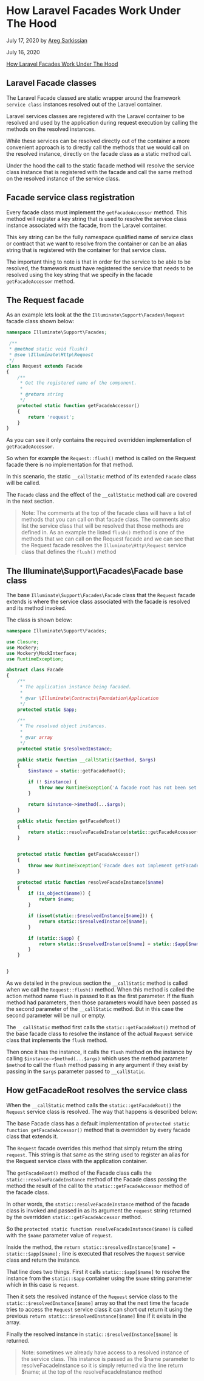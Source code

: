 # How Laravel Facades Work Under The Hood

July 17, 2020 by [Areg Sarkissian](https://aregsar.com/about)

July 16, 2020

[How Laravel Facades Work Under The Hood](https://aregsar.com/blog/2020/how-laravel-facades-work-under-the-hood)

## Laravel Facade classes

The Laravel Facade classed are static wrapper around the framework `service class` instances resolved out of the Laravel container.

Laravel services classes are registered with the Laravel container to be resolved and used by the application during request execution by calling the methods on the resolved instances.

While these services can be resolved directly out of the container a more convenient approach is to directly call the methods that we would call on the resolved instance, directly on the facade class as a static method call.

Under the hood the call to the static facade method will resolve the  service class instance that is registered with the facade and call the same method on the resolved instance of the service class.

## Facade service class registration

Every facade class must implement the `getFacadeAccessor` method. This method will register a key string that is used to resolve the service class instance associated with the facade, from the Laravel container.

This key string can be the fully namespace qualified name of service class or contract that we want to resolve from the container or can be an alias string that is registered with the container for that service class.

The important thing to note is that in order for the service to be able to be resolved, the framework must have registered the service that needs to be resolved using the key string that we specify in the facade `getFacadeAccessor` method.

## The Request facade

As an example lets look at the the `Illuminate\Support\Facades\Request` facade class shown below:

```php
namespace Illuminate\Support\Facades;

 /**
 * @method static void flush()
 * @see \Illuminate\Http\Request
 */
class Request extends Facade
{
    /**
     * Get the registered name of the component.
     *
     * @return string
     */
    protected static function getFacadeAccessor()
    {
        return 'request';
    }
}
```

As you can see it only contains the required overridden implementation of `getFacadeAccessor`.

So when for example the `Request::flush()` method is called on the Request facade there is no implementation for that method.

In this scenario, the static `__callStatic` method of its extended `Facade` class will be called.

The `Facade` class and the effect of the `__callStatic` method call are covered in the next section.

> Note: The comments at the top of the facade class will have a list of methods that you can call on that facade class. The comments also list the service class that will be resolved that those methods are defined in. As an example the listed `flush()` method is one of the methods that we can call on the Request facade and we can see that the Request facade resolves the `Illuminate\Http\Request` service class that defines the `flush()` method

## The Illuminate\Support\Facades\Facade base class

The base `Illuminate\Support\Facades\Facade` class that the `Request` facade extends is where the service class associated with the facade is resolved and its method invoked.

The class is shown below:

```php
namespace Illuminate\Support\Facades;

use Closure;
use Mockery;
use Mockery\MockInterface;
use RuntimeException;

abstract class Facade
{
    /**
     * The application instance being facaded.
     *
     * @var \Illuminate\Contracts\Foundation\Application
     */
    protected static $app;

    /**
     * The resolved object instances.
     *
     * @var array
     */
    protected static $resolvedInstance;

    public static function __callStatic($method, $args)
    {
        $instance = static::getFacadeRoot();

        if (! $instance) {
            throw new RuntimeException('A facade root has not been set.');
        }

        return $instance->$method(...$args);
    }

    public static function getFacadeRoot()
    {
        return static::resolveFacadeInstance(static::getFacadeAccessor());
    }


    protected static function getFacadeAccessor()
    {
        throw new RuntimeException('Facade does not implement getFacadeAccessor method.');
    }

    protected static function resolveFacadeInstance($name)
    {
        if (is_object($name)) {
            return $name;
        }

        if (isset(static::$resolvedInstance[$name])) {
            return static::$resolvedInstance[$name];
        }

        if (static::$app) {
            return static::$resolvedInstance[$name] = static::$app[$name];
        }
    }


}
```

As we detailed in the previous section the `__callStatic` method is called when we call the `Request::flush()` method. When this method is called the action method name `flush` is passed to it as the first parameter. If the flush method had parameters, then those parameters would have been passed as the second parameter of the  `__callStatic` method. But in this case the second parameter will be null or empty.

The `__callStatic` method first calls the `static::getFacadeRoot()` method of the base facade class to resolve the instance of the actual `Request` service class that implements the `flush` method.

Then once it has the instance, it calls the `flush` method on the instance by calling `$instance->$method(...$args)` which uses the method parameter `$method` to call the `flush` method passing in any argument if they exist by passing in the `$args` parameter passed to `__callStatic`.

## How getFacadeRoot resolves the service class

When the `__callStatic` method calls the `static::getFacadeRoot()` the `Request` service class is resolved. The way that happens is described below:

The base Facade class has a default implementation of `protected static function getFacadeAccessor()` method that is overridden by every facade class that extends it.

The `Request` facade overrides this method that simply return the string `request`. This string is that same as the string used to register an alias for the Request service class with the application container.

The `getFacadeRoot()` method of the Facade class calls the `static::resolveFacadeInstance` method of the Facade class passing the method the result of the call to the `static::getFacadeAccessor` method of the facade class.

In other words, the `static::resolveFacadeInstance` method of the facade class is invoked and passed in as its argument the `request` string returned by the overridden `static::getFacadeAccessor` method.

So the `protected static function resolveFacadeInstance($name)` is called with the `$name` parameter value of `request`.

Inside the method, the `return static::$resolvedInstance[$name] = static::$app[$name];` line is executed that resolves the `Request` service class and return the instance.

That line does two things. First it calls `static::$app[$name]` to resolve the instance from the `static::$app` container using the `$name` string parameter which in this case is `request`.

Then it sets the resolved instance of the `Request` service class to the `static::$resolvedInstance[$name]` array so that the next time the facade tries to access the `Request` service class it can short cut return it using the previous `return static::$resolvedInstance[$name]` line if it exists in the array.

Finally the resolved instance in `static::$resolvedInstance[$name]` is returned.

> Note: sometimes we already have access to a resolved instance of the service class. This instance is passed as the $name parameter to resolveFacadeInstance so it is simply returned via the line return $name; at the top of the resolveFacadeInstance method
